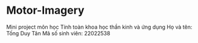# Motor-Imagery

Mini project môn học Tính toàn khoa học thần kinh và ứng dụng
Họ và tên: Tống Duy Tân
Mã số sinh viên: 22022538
